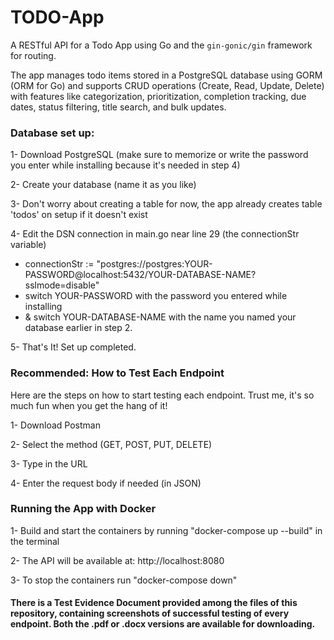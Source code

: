 # TODO-App
A RESTful API for a Todo App using Go and the `gin-gonic/gin` framework for routing.

The app manages todo items stored in a PostgreSQL database using GORM (ORM for Go) and supports CRUD operations (Create, Read, Update, Delete) with features like categorization, prioritization, completion tracking, due dates, status filtering, title search, and bulk updates.
### Database set up:
1- Download PostgreSQL (make sure to memorize or write the password you enter while installing because it's needed in step 4)

2- Create your database (name it as you like)

3- Don't worry about creating a table for now, the app already creates table 'todos' on setup if it doesn't exist

4- Edit the DSN connection in main.go near line 29 (the connectionStr variable)
- connectionStr := "postgres://postgres:YOUR-PASSWORD@localhost:5432/YOUR-DATABASE-NAME?sslmode=disable"
- switch YOUR-PASSWORD with the password you entered while installing
- & switch YOUR-DATABASE-NAME with the name you named your database earlier in step 2.

5- That's It! Set up completed.

### Recommended: How to Test Each Endpoint
Here are the steps on how to start testing each endpoint. Trust me, it's so much fun when you get the hang of it!

1- Download Postman

2- Select the method (GET, POST, PUT, DELETE)

3- Type in the URL

4- Enter the request body if needed (in JSON)

### Running the App with Docker

1- Build and start the containers by running "docker-compose up --build" in the terminal

2- The API will be available at:
   http://localhost:8080

3- To stop the containers run "docker-compose down"


#### There is a Test Evidence Document provided among the files of this repository, containing screenshots of successful testing of every endpoint. Both the .pdf or .docx versions are available for downloading.



